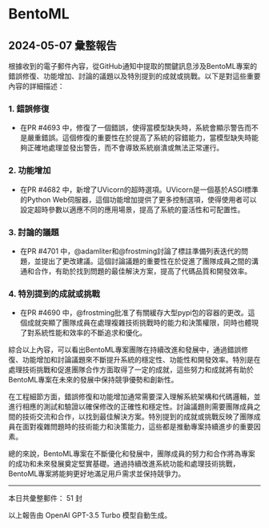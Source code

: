 # BentoML

## 2024-05-07 彙整報告

根據收到的電子郵件內容，從GitHub通知中提取的關鍵訊息涉及BentoML專案的錯誤修復、功能增加、討論的議題以及特別提到的成就或挑戰。以下是對這些重要內容的詳細描述：



### 1. 錯誤修復

- 在PR #4693 中，修復了一個錯誤，使得當模型缺失時，系統會顯示警告而不是嚴重錯誤。這個修復的重要性在於提高了系統的容錯能力，當模型缺失時能夠正確地處理並發出警告，而不會導致系統崩潰或無法正常運行。



### 2. 功能增加

- 在PR #4682 中，新增了UVicorn的超時選項。UVicorn是一個基於ASGI標準的Python Web伺服器，這個功能增加提供了更多控制選項，使得使用者可以設定超時參數以適應不同的應用場景，提高了系統的靈活性和可配置性。



### 3. 討論的議題

- 在PR #4701 中，@adamliter和@frostming討論了標註準備列表迭代的問題，並提出了更改建議。這個討論議題的重要性在於促進了團隊成員之間的溝通和合作，有助於找到問題的最佳解決方案，提高了代碼品質和開發效率。



### 4. 特別提到的成就或挑戰

- 在PR #4690 中，@frostming批准了有關緩存大型pypi包的容器的更改。這個成就突顯了團隊成員在處理複雜技術挑戰時的能力和決策權限，同時也體現了對系統性能和效率的不斷追求和優化。



綜合以上內容，可以看出BentoML專案團隊在持續改進和發展中，通過錯誤修復、功能增加和討論議題來不斷提升系統的穩定性、功能性和開發效率。特別是在處理技術挑戰和促進團隊合作方面取得了一定的成就，這些努力和成就將有助於BentoML專案在未來的發展中保持競爭優勢和創新性。



在工程細節方面，錯誤修復和功能增加通常需要深入理解系統架構和代碼邏輯，並進行相應的測試和驗證以確保修改的正確性和穩定性。討論議題則需要團隊成員之間的技術交流和合作，以找到最佳解決方案。特別提到的成就或挑戰反映了團隊成員在面對複雜問題時的技術能力和決策能力，這些都是推動專案持續進步的重要因素。



總的來說，BentoML專案在不斷優化和發展中，團隊成員的努力和合作將為專案的成功和未來發展奠定堅實基礎。通過持續改進系統功能和處理技術挑戰，BentoML專案將能夠更好地滿足用戶需求並保持競爭力。



---



本日共彙整郵件： 51 封



以上報告由 OpenAI GPT-3.5 Turbo 模型自動生成。